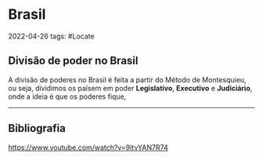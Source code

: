 # Brasil
2022-04-26
tags: #Locate 

## Divisão de poder no Brasil

A divisão de poderes no Brasil é feita a partir do Método de Montesquieu, ou seja, dividimos os paísem em poder **Legislativo**,  **Executivo** e **Judiciário**, onde a ideia é que os poderes fique, 


-----------------------------------------------
## Bibliografia
https://www.youtube.com/watch?v=9ltvYAN7R74
